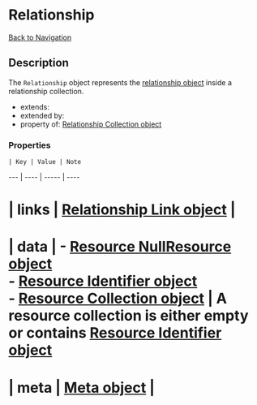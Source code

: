 # Relationship
[Back to Navigation](README.md)

## Description

The `Relationship` object represents the [relationship object](http://jsonapi.org/format/#document-resource-object-relationships) inside a relationship collection.

- extends:
- extended by:
- property of: [Relationship Collection object](objects-relationship-collection.md)

### Properties

    | Key | Value | Note
--- | ---- | ----- | ----
# | links | [Relationship Link object](objects-relationship-link.md) |
# | data | - [Resource NullResource object](objects-resource-nullresource.md)<br />- [Resource Identifier object](objects-resource-identifier.md)<br />- [Resource Collection object](objects-resource-collection.md) | A resource collection is either empty or contains [Resource Identifier object](objects-resource-identifier.md)
# | meta | [Meta object](objects-meta.md) |
